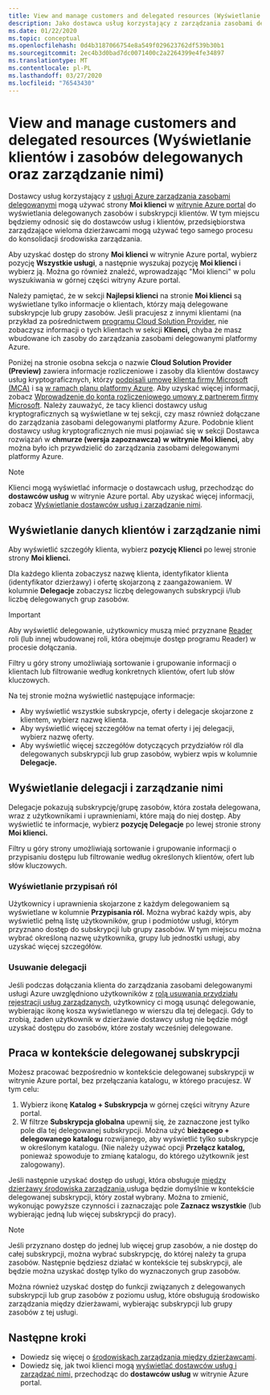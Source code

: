 ```yaml
---
title: View and manage customers and delegated resources (Wyświetlanie klientów i zasobów delegowanych oraz zarządzanie nimi)
description: Jako dostawca usług korzystający z zarządzania zasobami delegowanymi platformy Azure możesz wyświetlić wszystkie delegowane zasoby i subskrypcje klientów, przechodząc do moich klientów w witrynie Azure portal.
ms.date: 01/22/2020
ms.topic: conceptual
ms.openlocfilehash: 0d4b3187066754e8a549f029623762df539b30b1
ms.sourcegitcommit: 2ec4b3d0bad7dc0071400c2a2264399e4fe34897
ms.translationtype: MT
ms.contentlocale: pl-PL
ms.lasthandoff: 03/27/2020
ms.locfileid: "76543430"
---
```

# <a name="view-and-manage-customers-and-delegated-resources"></a>View and manage customers and delegated resources (Wyświetlanie klientów i zasobów delegowanych oraz zarządzanie nimi)

Dostawcy usług korzystający z [usługi Azure zarządzania zasobami delegowanymi](../concepts/azure-delegated-resource-management.md) mogą używać strony **Moi klienci** w [witrynie Azure portal](https://portal.azure.com) do wyświetlania delegowanych zasobów i subskrypcji klientów. W tym miejscu będziemy odnosić się do dostawców usług i klientów, przedsiębiorstwa zarządzające wieloma dzierżawcami mogą używać tego samego procesu do konsolidacji środowiska zarządzania.

Aby uzyskać dostęp do strony **Moi klienci** w witrynie Azure portal, wybierz pozycję **Wszystkie usługi**, a następnie wyszukaj pozycję **Moi klienci** i wybierz ją. Można go również znaleźć, wprowadzając "Moi klienci" w polu wyszukiwania w górnej części witryny Azure portal.

Należy pamiętać, że w sekcji **Najlepsi klienci** na stronie **Moi klienci** są wyświetlane tylko informacje o klientach, którzy mają delegowane subskrypcje lub grupy zasobów. Jeśli pracujesz z innymi klientami (na przykład za pośrednictwem [programu Cloud Solution Provider](https://docs.microsoft.com/partner-center/csp-overview), nie zobaczysz informacji o tych klientach w sekcji **Klienci,** chyba że masz wbudowane ich zasoby do zarządzania zasobami delegowanymi platformy Azure.

Poniżej na stronie osobna sekcja o nazwie **Cloud Solution Provider (Preview)** zawiera informacje rozliczeniowe i zasoby dla klientów dostawcy usług kryptograficznych, którzy [podpisali umowę klienta firmy Microsoft (MCA)](https://docs.microsoft.com/partner-center/confirm-customer-agreement) i są [w ramach planu platformy Azure](https://docs.microsoft.com/partner-center/azure-plan-get-started). Aby uzyskać więcej informacji, zobacz [Wprowadzenie do konta rozliczeniowego umowy z partnerem firmy Microsoft](../../billing/mpa-overview.md). Należy zauważyć, że tacy klienci dostawcy usług kryptograficznych są wyświetlane w tej sekcji, czy masz również dołączane do zarządzania zasobami delegowanymi platformy Azure. Podobnie klient dostawcy usług kryptograficznych nie musi pojawiać się w sekcji Dostawca rozwiązań w **chmurze (wersja zapoznawcza)** **w witrynie Moi klienci,** aby można było ich przywdzielić do zarządzania zasobami delegowanymi platformy Azure.

> [!NOTE]
> Klienci mogą wyświetlać informacje o dostawcach usług, przechodząc do **dostawców usług** w witrynie Azure portal. Aby uzyskać więcej informacji, zobacz [Wyświetlanie dostawców usług i zarządzanie nimi](view-manage-service-providers.md).

## <a name="view-and-manage-customer-details"></a>Wyświetlanie danych klientów i zarządzanie nimi

Aby wyświetlić szczegóły klienta, wybierz **pozycję Klienci** po lewej stronie strony **Moi klienci.**

Dla każdego klienta zobaczysz nazwę klienta, identyfikator klienta (identyfikator dzierżawy) i ofertę skojarzoną z zaangażowaniem. W kolumnie **Delegacje** zobaczysz liczbę delegowanych subskrypcji i/lub liczbę delegowanych grup zasobów.

> [!IMPORTANT]
> Aby wyświetlić delegowanie, użytkownicy muszą mieć przyznane [Reader](../../role-based-access-control/built-in-roles.md#reader) roli (lub innej wbudowanej roli, która obejmuje dostęp programu Reader) w procesie dołączania.

Filtry u góry strony umożliwiają sortowanie i grupowanie informacji o klientach lub filtrowanie według konkretnych klientów, ofert lub słów kluczowych.

Na tej stronie można wyświetlić następujące informacje:

- Aby wyświetlić wszystkie subskrypcje, oferty i delegacje skojarzone z klientem, wybierz nazwę klienta.
- Aby wyświetlić więcej szczegółów na temat oferty i jej delegacji, wybierz nazwę oferty.
- Aby wyświetlić więcej szczegółów dotyczących przydziałów ról dla delegowanych subskrypcji lub grup zasobów, wybierz wpis w kolumnie **Delegacje.**

## <a name="view-and-manage-delegations"></a>Wyświetlanie delegacji i zarządzanie nimi

Delegacje pokazują subskrypcję/grupę zasobów, która została delegowana, wraz z użytkownikami i uprawnieniami, które mają do niej dostęp. Aby wyświetlić te informacje, wybierz **pozycję Delegacje** po lewej stronie strony **Moi klienci.**

Filtry u góry strony umożliwiają sortowanie i grupowanie informacji o przypisaniu dostępu lub filtrowanie według określonych klientów, ofert lub słów kluczowych.

### <a name="view-role-assignments"></a>Wyświetlanie przypisań ról

Użytkownicy i uprawnienia skojarzone z każdym delegowaniem są wyświetlane w kolumnie **Przypisania ról.** Można wybrać każdy wpis, aby wyświetlić pełną listę użytkowników, grup i podmiotów usługi, którym przyznano dostęp do subskrypcji lub grupy zasobów. W tym miejscu można wybrać określoną nazwę użytkownika, grupy lub jednostki usługi, aby uzyskać więcej szczegółów.

### <a name="remove-delegations"></a>Usuwanie delegacji

Jeśli podczas dołączania klienta do zarządzania zasobami delegowanymi usługi Azure uwzględniono użytkowników z [rolą usuwania przydziału rejestracji usług zarządzanych,](../../role-based-access-control/built-in-roles.md#managed-services-registration-assignment-delete-role) użytkownicy ci mogą usunąć delegowanie, wybierając ikonę kosza wyświetlanego w wierszu dla tej delegacji. Gdy to zrobią, żaden użytkownik w dzierżawie dostawcy usług nie będzie mógł uzyskać dostępu do zasobów, które zostały wcześniej delegowane.


## <a name="work-in-the-context-of-a-delegated-subscription"></a>Praca w kontekście delegowanej subskrypcji

Możesz pracować bezpośrednio w kontekście delegowanej subskrypcji w witrynie Azure portal, bez przełączania katalogu, w którego pracujesz. W tym celu:

1. Wybierz ikonę **Katalog + Subskrypcja** w górnej części witryny Azure portal.
2. W filtrze **Subskrypcja globalna** upewnij się, że zaznaczone jest tylko pole dla tej delegowanej subskrypcji. Można użyć **bieżącego + delegowanego katalogu** rozwijanego, aby wyświetlić tylko subskrypcje w określonym katalogu. (Nie należy używać opcji **Przełącz katalog,** ponieważ spowoduje to zmianę katalogu, do którego użytkownik jest zalogowany).

Jeśli następnie uzyskać dostęp do usługi, która obsługuje [między dzierżawy środowiska zarządzania,](../concepts/cross-tenant-management-experience.md)usługa będzie domyślnie w kontekście delegowanej subskrypcji, który został wybrany. Można to zmienić, wykonując powyższe czynności i zaznaczając pole **Zaznacz wszystkie** (lub wybierając jedną lub więcej subskrypcji do pracy).

> [!NOTE]
> Jeśli przyznano dostęp do jednej lub więcej grup zasobów, a nie dostęp do całej subskrypcji, można wybrać subskrypcję, do której należy ta grupa zasobów. Następnie będziesz działać w kontekście tej subskrypcji, ale będzie można uzyskać dostęp tylko do wyznaczonych grup zasobów.

Można również uzyskać dostęp do funkcji związanych z delegowanych subskrypcji lub grup zasobów z poziomu usług, które obsługują środowisko zarządzania między dzierżawami, wybierając subskrypcji lub grupy zasobów z tej usługi.

## <a name="next-steps"></a>Następne kroki

- Dowiedz się więcej o [środowiskach zarządzania między dzierżawcami](../concepts/cross-tenant-management-experience.md).
- Dowiedz się, jak twoi klienci mogą [wyświetlać dostawców usług i zarządzać nimi,](view-manage-service-providers.md) przechodząc do **dostawców usług** w witrynie Azure portal.
